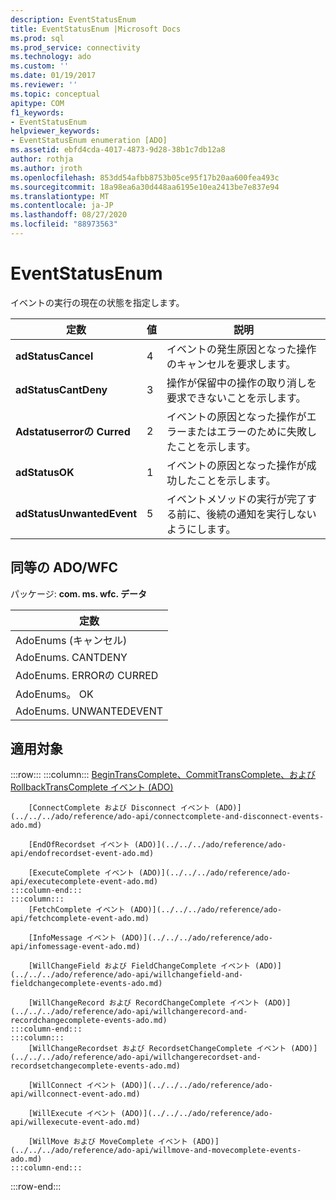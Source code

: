```yaml
---
description: EventStatusEnum
title: EventStatusEnum |Microsoft Docs
ms.prod: sql
ms.prod_service: connectivity
ms.technology: ado
ms.custom: ''
ms.date: 01/19/2017
ms.reviewer: ''
ms.topic: conceptual
apitype: COM
f1_keywords:
- EventStatusEnum
helpviewer_keywords:
- EventStatusEnum enumeration [ADO]
ms.assetid: ebfd4cda-4017-4873-9d28-38b1c7db12a8
author: rothja
ms.author: jroth
ms.openlocfilehash: 853dd54afbb8753b05ce95f17b20aa600fea493c
ms.sourcegitcommit: 18a98ea6a30d448aa6195e10ea2413be7e837e94
ms.translationtype: MT
ms.contentlocale: ja-JP
ms.lasthandoff: 08/27/2020
ms.locfileid: "88973563"
---
```

# <a name="eventstatusenum"></a>EventStatusEnum
イベントの実行の現在の状態を指定します。  
  
|定数|値|説明|  
|--------------|-----------|-----------------|  
|**adStatusCancel**|4|イベントの発生原因となった操作のキャンセルを要求します。|  
|**adStatusCantDeny**|3|操作が保留中の操作の取り消しを要求できないことを示します。|  
|**Adstatuserrorの Curred**|2|イベントの原因となった操作がエラーまたはエラーのために失敗したことを示します。|  
|**adStatusOK**|1|イベントの原因となった操作が成功したことを示します。|  
|**adStatusUnwantedEvent**|5|イベントメソッドの実行が完了する前に、後続の通知を実行しないようにします。|  
  
## <a name="adowfc-equivalent"></a>同等の ADO/WFC  
 パッケージ: **com. ms. wfc. データ**  
  
|定数|  
|--------------|  
|AdoEnums (キャンセル)|  
|AdoEnums. CANTDENY|  
|AdoEnums. ERRORの CURRED|  
|AdoEnums。 OK|  
|AdoEnums. UNWANTEDEVENT|  
  
## <a name="applies-to"></a>適用対象  

:::row:::
    :::column:::
        [BeginTransComplete、CommitTransComplete、および RollbackTransComplete イベント (ADO)](../../../ado/reference/ado-api/begintranscomplete-committranscomplete-and-rollbacktranscomplete-events-ado.md)  

        [ConnectComplete および Disconnect イベント (ADO)](../../../ado/reference/ado-api/connectcomplete-and-disconnect-events-ado.md)  

        [EndOfRecordset イベント (ADO)](../../../ado/reference/ado-api/endofrecordset-event-ado.md)  

        [ExecuteComplete イベント (ADO)](../../../ado/reference/ado-api/executecomplete-event-ado.md)  
    :::column-end:::
    :::column:::
        [FetchComplete イベント (ADO)](../../../ado/reference/ado-api/fetchcomplete-event-ado.md)  

        [InfoMessage イベント (ADO)](../../../ado/reference/ado-api/infomessage-event-ado.md)  

        [WillChangeField および FieldChangeComplete イベント (ADO)](../../../ado/reference/ado-api/willchangefield-and-fieldchangecomplete-events-ado.md)  

        [WillChangeRecord および RecordChangeComplete イベント (ADO)](../../../ado/reference/ado-api/willchangerecord-and-recordchangecomplete-events-ado.md)  
    :::column-end:::
    :::column:::
        [WillChangeRecordset および RecordsetChangeComplete イベント (ADO)](../../../ado/reference/ado-api/willchangerecordset-and-recordsetchangecomplete-events-ado.md)  

        [WillConnect イベント (ADO)](../../../ado/reference/ado-api/willconnect-event-ado.md)  

        [WillExecute イベント (ADO)](../../../ado/reference/ado-api/willexecute-event-ado.md)  

        [WillMove および MoveComplete イベント (ADO)](../../../ado/reference/ado-api/willmove-and-movecomplete-events-ado.md)  
    :::column-end:::
:::row-end:::
